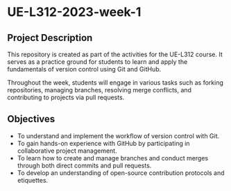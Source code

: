 # UE-L312-2023-week-1

## Project Description
This repository is created as part of the activities for the UE-L312 course. It serves as a practice ground for students to learn and apply the fundamentals of version control using Git and GitHub.

Throughout the week, students will engage in various tasks such as forking repositories, managing branches, resolving merge conflicts, and contributing to projects via pull requests.

## Objectives
- To understand and implement the workflow of version control with Git.
- To gain hands-on experience with GitHub by participating in collaborative project management.
- To learn how to create and manage branches and conduct merges through both direct commits and pull requests.
- To develop an understanding of open-source contribution protocols and etiquettes.